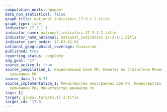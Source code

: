 ```yaml
---
computation_units: процент
data_non_statistical: false
graph_title: national_indicators.17-3-1-1.title
graph_type: line
indicator: 17.3.1.1
indicator_name: national_indicators.17-3-1-1.title
indicator_name_national: national_indicators.17-3-1-1.title
indicator_sort_order: 17-03-01-01
national_geographical_coverage: Казахстан
published: true
reporting_status: complete
sdg_goal: '17'
source_active_1: true
source_compilation_1: Национальный банк РК, Комитет по статистике Министерство национальной
  экономики РК
source_data_1: 0.77
source_implementation_1: Министерство иностранных дел РК, Министерство национальной
  экономики РК, Министерство финансов РК
tags: []
target: global_targets.17-3.title
target_id: '17.3'
---
```


